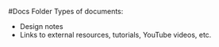 #Docs Folder
Types of documents:
- Design notes
- Links to external resources, tutorials, YouTube videos, etc.
